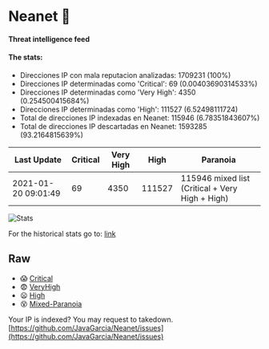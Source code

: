 # Neanet :hocho:
#### Threat intelligence feed
#### The stats:

- Direcciones IP con mala reputacion analizadas: 1709231 (100%)
- Direcciones IP determinadas como 'Critical':  69 (0.00403690314533%)
- Direcciones IP determinadas como 'Very High':  4350 (0.254500415684%)
- Direcciones IP determinadas como 'High':  111527 (6.52498111724)
- Total de direcciones IP indexadas en Neanet:  115946 (6.78351843607%)
- Total de direcciones IP descartadas en Neanet:  1593285 (93.2164815639%)

| Last Update | Critical | Very High | High | Paranoia |
| --- | --- | --- | --- | --- |
| 2021-01-20 09:01:49 | 69 | 4350 | 111527 | 115946 mixed list (Critical + Very High + High)|

![Stats](https://docs.google.com/spreadsheets/d/e/2PACX-1vSnaNMIXVabIpDJjufMlzH7poXnshF3mgd8Is1g9ytUEzVsP5my4Trn8f-xkoLLQ38xpL3HtmUexLo6/pubchart?oid=501124687&format=image)

For the historical stats go to: [link](/stats.csv)
## Raw
- :scream: [Critical](https://raw.githubusercontent.com/JavaGarcia/Neanet/master/blacklists/neanet_critical.txt)
- :fearful: [VeryHigh](https://raw.githubusercontent.com/JavaGarcia/Neanet/master/blacklists/neanet_veryHigh.txtt)
- :frowning: [High](https://raw.githubusercontent.com/JavaGarcia/Neanet/master/blacklists/neanet_high.txt)
- :dizzy_face: [Mixed-Paranoia](https://raw.githubusercontent.com/JavaGarcia/Neanet/master/blacklists/neanet_all.txt)


Your IP is indexed? You may request to takedown. [https://github.com/JavaGarcia/Neanet/issues](https://github.com/JavaGarcia/Neanet/issues)














































































































































































































































































































































































































































































































































































































































































































































































































































































































































































































































































































































































































































































































































































































































































































































































































































































































































































































































































































































































































































































































































































































































































































































































































































































































































































































































































































































































































































































































































































































































































































































































































































































































































































































































































































































































































































































































































































